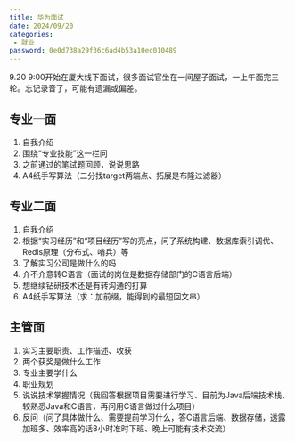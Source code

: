 ```yaml
---
title: 华为面试
date: 2024/09/20
categories:
 - 就业
password: 0e0d738a29f36c6ad4b53a10ec010489
---
```

9.20 9:00开始在厦大线下面试，很多面试官坐在一间屋子面试，一上午面完三轮。忘记录音了，可能有遗漏或偏差。

## 专业一面
1. 自我介绍
2. 围绕“专业技能”这一栏问
3. 之前通过的笔试题回顾，说说思路
4. A4纸手写算法（二分找target两端点、拓展是布隆过滤器）

## 专业二面
1. 自我介绍
2. 根据“实习经历”和“项目经历”写的亮点，问了系统构建、数据库索引调优、Redis原理（分布式、哨兵）等
3. 了解实习公司是做什么的吗
4. 介不介意转C语言（面试的岗位是数据存储部门的C语言后端）
5. 想继续钻研技术还是有转沟通的打算
6. A4纸手写算法（求：加前缀，能得到的最短回文串）

## 主管面
1. 实习主要职责、工作描述、收获
2. 两个获奖是做什么工作
3. 专业主要学什么
4. 职业规划
5. 说说技术掌握情况（我回答根据项目需要进行学习、目前为Java后端技术栈、较熟悉Java和C语言，再问用C语言做过什么项目）
6. 反问（问了具体做什么、需要提前学习什么，答C语言后端、数据存储，透露加班多、效率高的话8小时准时下班、晚上可能有技术交流）
